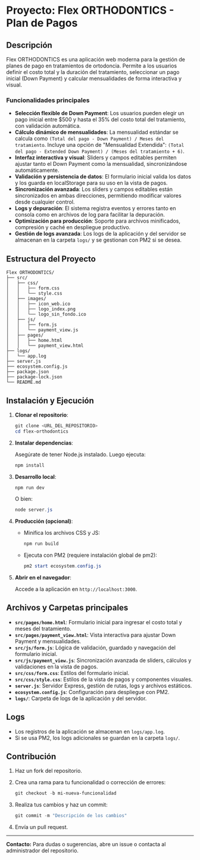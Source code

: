 # Proyecto: Flex ORTHODONTICS - Plan de Pagos

## Descripción

Flex ORTHODONTICS es una aplicación web moderna para la gestión de planes de pago en tratamientos de ortodoncia. Permite a los usuarios definir el costo total y la duración del tratamiento, seleccionar un pago inicial (Down Payment) y calcular mensualidades de forma interactiva y visual.

### Funcionalidades principales

- **Selección flexible de Down Payment**:
  Los usuarios pueden elegir un pago inicial entre $500 y hasta el 35% del costo total del tratamiento, con validación automática.
- **Cálculo dinámico de mensualidades**:
  La mensualidad estándar se calcula como `(Total del pago - Down Payment) / Meses del tratamiento`.
  Incluye una opción de "Mensualidad Extendida": `(Total del pago - Extended Down Payment) / (Meses del tratamiento + 6)`.
- **Interfaz interactiva y visual**:
  Sliders y campos editables permiten ajustar tanto el Down Payment como la mensualidad, sincronizándose automáticamente.
- **Validación y persistencia de datos**:
  El formulario inicial valida los datos y los guarda en localStorage para su uso en la vista de pagos.
- **Sincronización avanzada**:
  Los sliders y campos editables están sincronizados en ambas direcciones, permitiendo modificar valores desde cualquier control.
- **Logs y depuración**:
  El sistema registra eventos y errores tanto en consola como en archivos de log para facilitar la depuración.
- **Optimización para producción**:
  Soporte para archivos minificados, compresión y caché en despliegue productivo.
- **Gestión de logs avanzada**:
  Los logs de la aplicación y del servidor se almacenan en la carpeta `logs/` y se gestionan con PM2 si se desea.

## Estructura del Proyecto

```plaintext
Flex ORTHODONTICS/
├── src/
│   ├── css/
│   │   ├── form.css
│   │   └── style.css
│   ├── images/
│   │   ├── icon_web.ico
│   │   ├── logo_index.png
│   │   └── logo_sin_fondo.ico
│   ├── js/
│   │   ├── form.js
│   │   └── payment_view.js
│   ├── pages/
│   │   ├── home.html
│   │   └── payment_view.html
├── logs/
│   └── app.log
├── server.js
├── ecosystem.config.js
├── package.json
├── package-lock.json
└── README.md
```

## Instalación y Ejecución

1. **Clonar el repositorio**:

   ```powershell
   git clone <URL_DEL_REPOSITORIO>
   cd flex-orthodontics
   ```

2. **Instalar dependencias**:

   Asegúrate de tener Node.js instalado. Luego ejecuta:

   ```powershell
   npm install
   ```

3. **Desarrollo local**:

   ```powershell
   npm run dev
   ```

   O bien:

   ```powershell
   node server.js
   ```

4. **Producción (opcional)**:

   - Minifica los archivos CSS y JS:

     ```powershell
     npm run build
     ```

   - Ejecuta con PM2 (requiere instalación global de pm2):

     ```powershell
     pm2 start ecosystem.config.js
     ```

5. **Abrir en el navegador**:

   Accede a la aplicación en `http://localhost:3000`.

## Archivos y Carpetas principales

- **`src/pages/home.html`**: Formulario inicial para ingresar el costo total y meses del tratamiento.
- **`src/pages/payment_view.html`**: Vista interactiva para ajustar Down Payment y mensualidades.
- **`src/js/form.js`**: Lógica de validación, guardado y navegación del formulario inicial.
- **`src/js/payment_view.js`**: Sincronización avanzada de sliders, cálculos y validaciones en la vista de pagos.
- **`src/css/form.css`**: Estilos del formulario inicial.
- **`src/css/style.css`**: Estilos de la vista de pagos y componentes visuales.
- **`server.js`**: Servidor Express, gestión de rutas, logs y archivos estáticos.
- **`ecosystem.config.js`**: Configuración para despliegue con PM2.
- **`logs/`**: Carpeta de logs de la aplicación y del servidor.

## Logs

- Los registros de la aplicación se almacenan en `logs/app.log`.
- Si se usa PM2, los logs adicionales se guardan en la carpeta `logs/`.

## Contribución

1. Haz un fork del repositorio.

2. Crea una rama para tu funcionalidad o corrección de errores:

   ```powershell
   git checkout -b mi-nueva-funcionalidad
   ```

3. Realiza tus cambios y haz un commit:

   ```powershell
   git commit -m "Descripción de los cambios"
   ```

4. Envía un pull request.

---

**Contacto:** Para dudas o sugerencias, abre un issue o contacta al administrador del repositorio.
